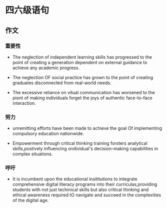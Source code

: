 # 四六级语句

## 作文

### 重要性


- The neglection of independent learning skills has progressed to the point of creating a generation dependent on external guidance to achieve any academic progress.

- The neglection OF social practice has grown to the point of creating graduates disconnected from real-world needs.

- The excessive reliance on vitual communication has worsened to the piont of making individuals forget the joys of authentic face-to-face interaction.


### 努力


- unremitting efforts have been made to achieve the goal Of implementing compulsory education nationwide.

- Empowerment through critical thinking training  forsters analytical skills,postively influencing ondividual's decision-making capabilities in complex situations.


### 呼吁


- It is incumbent upon the educational insititutions to integrate comprehensive digital literacy programs into their curriculas,providing students with not just techinical skills but also critical thinking and ethical awareness required tO navigate and succeed in the complexities of the digital age.